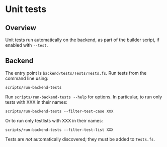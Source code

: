 # Unit tests

## Overview

Unit tests run automatically on the backend, as part of
the builder script, if enabled with `--test`.

## Backend

The entry point is `backend/tests/Tests/Tests.fs`. Run tests from the
command line using:

`scripts/run-backend-tests`

Run `scripts/run-backend-tests --help` for options. In particular, to run only
tests with XXX in their names:

`scripts/run-backend-tests --filter-test-case XXX`

Or to run only testlists with XXX in their names:

`scripts/run-backend-tests --filter-test-list XXX`

Tests are _not_ automatically discovered; they must be added to `Tests.fs`.
